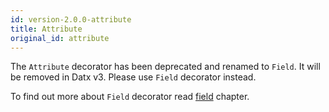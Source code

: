 ```yaml
---
id: version-2.0.0-attribute
title: Attribute
original_id: attribute
---
```


The `Attribute` decorator has been deprecated and renamed to `Field`.
It will be removed in Datx v3.
Please use `Field` decorator instead.

To find out more about `Field` decorator read [field](./field) chapter.
